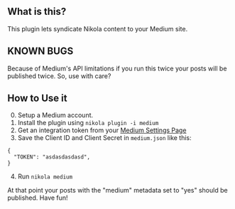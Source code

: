 What is this?
-------------

This plugin lets syndicate Nikola content to your Medium site.

KNOWN BUGS
----------

Because of Medium's API limitations if you run this twice your posts will be published twice.
So, use with care?

How to Use it
-------------

0. Setup a Medium account.
1. Install the plugin using ``nikola plugin -i medium``
3. Get an integration token from  your [Medium Settings Page](https://medium.com/me/settings)
4. Save the Client ID and Client Secret in ``medium.json`` like this:

```
{
  "TOKEN": "asdasdasdasd",
}
```

4. Run ``nikola medium``

At that point your posts with the "medium" metadata set to "yes" should be published. Have fun!
